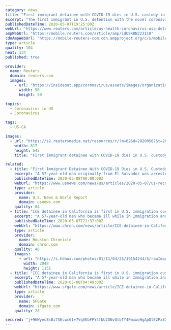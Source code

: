 ```yaml
---
category: news
title: "First immigrant detainee with COVID-19 dies in U.S. custody in California"
excerpt: "The first immigrant in U.S. detention with the novel coronavirus died this week, according to federal officials and local health authorities, as infections steadily climbed among the nearly 30,000 migrants in U."
publishedDateTime: 2020-05-07T19:25:00Z
webUrl: "https://www.reuters.com/article/us-health-coronavirus-usa-detention-idUSKBN22J110"
ampWebUrl: "https://mobile.reuters.com/article/amp/idUSKBN22J110"
cdnAmpWebUrl: "https://mobile-reuters-com.cdn.ampproject.org/c/s/mobile.reuters.com/article/amp/idUSKBN22J110"
type: article
quality: 104
heat: 134
published: true

provider:
  name: Reuters
  domain: reuters.com
  images:
    - url: "https://insideout.app/coronavirus/assets/images/organizations/reuters.com-50x50.jpg"
      width: 50
      height: 50

topics:
  - Coronavirus in US
  - Coronavirus

tags:
  - US-CA

images:
  - url: "https://s2.reutersmedia.net/resources/r/?m=02&d=20200507&t=2&i=1517815021&w=&fh=545px&fw=&ll=&pl=&sq=&r=LYNXMPEG4619F"
    width: 817
    height: 545
    title: "First immigrant detainee with COVID-19 dies in U.S. custody in California"

related:
  - title: "First Immigrant Detainee With COVID-19 Dies in U.S. Custody in California"
    excerpt: "A 57-year-old man originally from El Salvador was arrested by U.S. Immigration and Customs Enforcement (ICE) in January of this year and was being held at the Otay Mesa Detention Center in San Diego before he died on Thursday at an area hospital."
    publishedDateTime: 2020-05-08T00:08:00Z
    webUrl: "https://www.usnews.com/news/us/articles/2020-05-07/us-records-first-coronavirus-death-of-immigrant-detainee"
    type: article
    provider:
      name: U.S. News & World Report
      domain: usnews.com
    quality: 64
  - title: "ICE detainee in California is first in U.S. immigration custody to die of coronavirus"
    excerpt: "A 57-year-old man who became ill while in Immigration and Customs Enforcement custody in California died Wednesday as a result of a coronavirus infection, the first virus-related death of an ICE detainee in the United States."
    publishedDateTime: 2020-05-07T21:37:00Z
    webUrl: "https://www.chron.com/news/article/ICE-detainee-in-California-is-first-in-U-S-15254790.php"
    type: article
    provider:
      name: Houston Chronicle
      domain: chron.com
    quality: 48
    images:
      - url: "https://s.hdnux.com/photos/01/11/04/25/19154244/5/rawImage.jpg"
        width: 2048
        height: 1151
  - title: "ICE detainee in California is first in U.S. immigration custody to die of coronavirus"
    excerpt: "A 57-year-old man who became ill while in Immigration and Customs Enforcement custody in California died Wednesday as a result of a coronavirus infection, the first virus-related death of an ICE detainee in the United States."
    publishedDateTime: 2020-05-08T04:49:00Z
    webUrl: "https://www.sfgate.com/news/article/ICE-detainee-in-California-is-first-in-U-S-15254790.php"
    type: article
    provider:
      name: SFGate
      domain: sfgate.com
    quality: 28

secured: "j+96Wyec8sBi7SEcwc61+7VqXKbFPY4fbU2ONvQtbTY4PmxwoHgApQtE2Px8XyoJB9AgSYUR2OSNKxiMUFEqzSHkFEAVHFcpPnOUzycWE+RVP80JsL5MngfM0rjiTz6vDnWwbHOYEwGgMpmwdxY6UUzCQG0TbZRgMykjRE/pOKAKQKxrZpXphR8P76Jl6wCQ1n6wUpvHjqzv2mYsDUd5BRASzRZ+GUFJ7QSDrfPg/VwykWSxq7UKKW0H4CagcEsapTOxSGeROHq6g1ZupgsVS00RLe5Wfm7qcm1ogch7Il3WuUHJP98rkItHYGE6lLH9;MZnYjDSCCHybagLNbnqnlg=="
---
```


